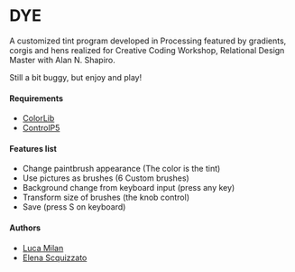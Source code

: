 DYE
 =======
 
A customized tint program developed in Processing featured by gradients, corgis and hens realized for Creative Coding Workshop, Relational Design Master with Alan N. Shapiro. 

Still a bit buggy, but enjoy and play!

#### Requirements
* [ColorLib](https://code.google.com/p/colorlib/)
* [ControlP5](http://www.sojamo.de/libraries/controlP5/)

#### Features list
 
   * Change paintbrush appearance (The color is the tint)
   * Use pictures as brushes (6 Custom brushes)
   * Background change from keyboard input (press any key)
   * Transform size of brushes (the knob control)
   * Save (press S on keyboard)
 
#### Authors
* [Luca Milan](http://lucavibesmilan.com)
* [Elena Scquizzato](http://scquizzatoconlacq.com)